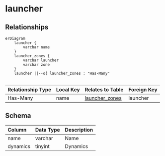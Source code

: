 # launcher

## Relationships

```mermaid
erDiagram
    launcher {
        varchar name
    }
    launcher_zones {
        varchar launcher
        varchar zone
    }
    launcher ||--o{ launcher_zones : "Has-Many"


```


| Relationship Type | Local Key | Relates to Table | Foreign Key |
| :--- | :--- | :--- | :--- |
| Has-Many | name | [launcher_zones](../../schema/zone/launcher_zones.md) | launcher |


## Schema

| Column | Data Type | Description |
| :--- | :--- | :--- |
| name | varchar | Name |
| dynamics | tinyint | Dynamics |

